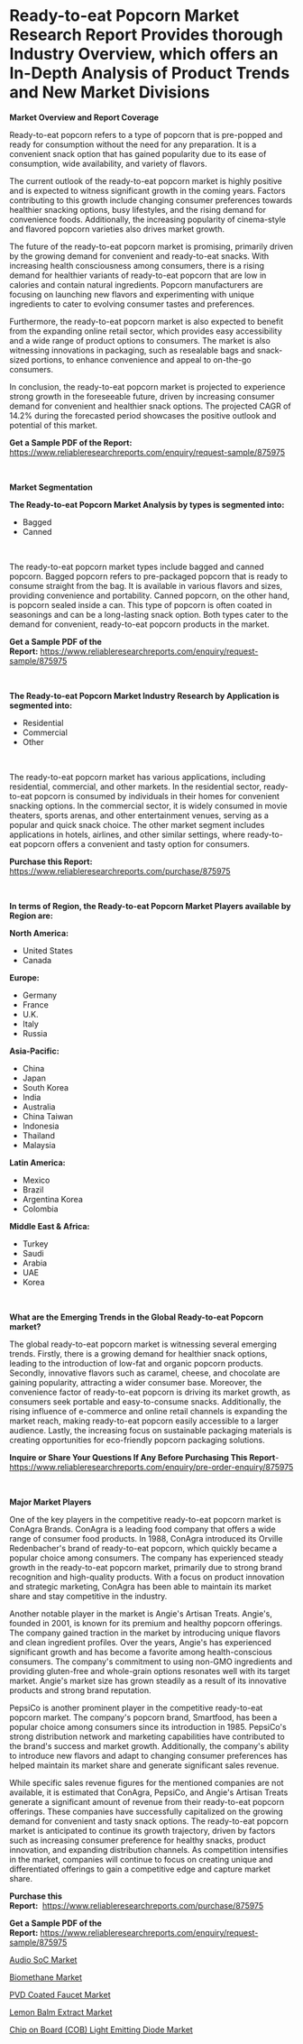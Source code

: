 <p><h1>Ready-to-eat Popcorn Market Research Report Provides thorough Industry Overview, which offers an In-Depth Analysis of Product Trends and New Market Divisions</h1></p><p><strong>Market Overview and Report Coverage</strong></p>
<p><p>Ready-to-eat popcorn refers to a type of popcorn that is pre-popped and ready for consumption without the need for any preparation. It is a convenient snack option that has gained popularity due to its ease of consumption, wide availability, and variety of flavors.</p><p>The current outlook of the ready-to-eat popcorn market is highly positive and is expected to witness significant growth in the coming years. Factors contributing to this growth include changing consumer preferences towards healthier snacking options, busy lifestyles, and the rising demand for convenience foods. Additionally, the increasing popularity of cinema-style and flavored popcorn varieties also drives market growth.</p><p>The future of the ready-to-eat popcorn market is promising, primarily driven by the growing demand for convenient and ready-to-eat snacks. With increasing health consciousness among consumers, there is a rising demand for healthier variants of ready-to-eat popcorn that are low in calories and contain natural ingredients. Popcorn manufacturers are focusing on launching new flavors and experimenting with unique ingredients to cater to evolving consumer tastes and preferences.</p><p>Furthermore, the ready-to-eat popcorn market is also expected to benefit from the expanding online retail sector, which provides easy accessibility and a wide range of product options to consumers. The market is also witnessing innovations in packaging, such as resealable bags and snack-sized portions, to enhance convenience and appeal to on-the-go consumers.</p><p>In conclusion, the ready-to-eat popcorn market is projected to experience strong growth in the foreseeable future, driven by increasing consumer demand for convenient and healthier snack options. The projected CAGR of 14.2% during the forecasted period showcases the positive outlook and potential of this market.</p></p>
<p><strong>Get a Sample PDF of the Report:</strong> <a href="https://www.reliableresearchreports.com/enquiry/request-sample/875975">https://www.reliableresearchreports.com/enquiry/request-sample/875975</a></p>
<p>&nbsp;</p>
<p><strong>Market Segmentation</strong></p>
<p><strong>The Ready-to-eat Popcorn Market Analysis by types is segmented into:</strong></p>
<p><ul><li>Bagged</li><li>Canned</li></ul></p>
<p>&nbsp;</p>
<p><p>The ready-to-eat popcorn market types include bagged and canned popcorn. Bagged popcorn refers to pre-packaged popcorn that is ready to consume straight from the bag. It is available in various flavors and sizes, providing convenience and portability. Canned popcorn, on the other hand, is popcorn sealed inside a can. This type of popcorn is often coated in seasonings and can be a long-lasting snack option. Both types cater to the demand for convenient, ready-to-eat popcorn products in the market.</p></p>
<p><strong>Get a Sample PDF of the Report:</strong>&nbsp;<a href="https://www.reliableresearchreports.com/enquiry/request-sample/875975">https://www.reliableresearchreports.com/enquiry/request-sample/875975</a></p>
<p>&nbsp;</p>
<p><strong>The Ready-to-eat Popcorn Market Industry Research by Application is segmented into:</strong></p>
<p><ul><li>Residential</li><li>Commercial</li><li>Other</li></ul></p>
<p>&nbsp;</p>
<p><p>The ready-to-eat popcorn market has various applications, including residential, commercial, and other markets. In the residential sector, ready-to-eat popcorn is consumed by individuals in their homes for convenient snacking options. In the commercial sector, it is widely consumed in movie theaters, sports arenas, and other entertainment venues, serving as a popular and quick snack choice. The other market segment includes applications in hotels, airlines, and other similar settings, where ready-to-eat popcorn offers a convenient and tasty option for consumers.</p></p>
<p><strong>Purchase this Report:</strong>&nbsp; <a href="https://www.reliableresearchreports.com/purchase/875975">https://www.reliableresearchreports.com/purchase/875975</a></p>
<p>&nbsp;</p>
<p><strong>In terms of Region, the Ready-to-eat Popcorn Market Players available by Region are:</strong></p>
<p>
    <p> <strong> North America: </strong>
        <ul>
            <li>United States</li>
            <li>Canada</li>
        </ul>
        </p> 
    <p> <strong> Europe: </strong>
        <ul>
            <li>Germany</li>
            <li>France</li>
            <li>U.K.</li>
            <li>Italy</li>
            <li>Russia</li>
        </ul>
        </p> 
    <p> <strong> Asia-Pacific: </strong>
        <ul>
            <li>China</li>
            <li>Japan</li>
            <li>South Korea</li>
            <li>India</li>
            <li>Australia</li>
            <li>China Taiwan</li>
            <li>Indonesia</li>
            <li>Thailand</li>
            <li>Malaysia</li>
        </ul>
        </p> 
    <p> <strong> Latin America: </strong>
        <ul>
            <li>Mexico</li>
            <li>Brazil</li>
            <li>Argentina Korea</li>
            <li>Colombia</li>
        </ul>
        </p> 
    <p> <strong> Middle East & Africa: </strong>
        <ul>
            <li>Turkey</li>
            <li>Saudi</li>
            <li>Arabia</li>
            <li>UAE</li>
            <li>Korea</li>
        </ul>
    </p>
    </p>
<p>&nbsp;</p>
<p><strong>What are the Emerging Trends in the Global Ready-to-eat Popcorn market?</strong></p>
<p><p>The global ready-to-eat popcorn market is witnessing several emerging trends. Firstly, there is a growing demand for healthier snack options, leading to the introduction of low-fat and organic popcorn products. Secondly, innovative flavors such as caramel, cheese, and chocolate are gaining popularity, attracting a wider consumer base. Moreover, the convenience factor of ready-to-eat popcorn is driving its market growth, as consumers seek portable and easy-to-consume snacks. Additionally, the rising influence of e-commerce and online retail channels is expanding the market reach, making ready-to-eat popcorn easily accessible to a larger audience. Lastly, the increasing focus on sustainable packaging materials is creating opportunities for eco-friendly popcorn packaging solutions.</p></p>
<p><strong>Inquire or Share Your Questions If Any Before Purchasing This Report</strong>- <a href="https://www.reliableresearchreports.com/enquiry/pre-order-enquiry/875975">https://www.reliableresearchreports.com/enquiry/pre-order-enquiry/875975</a></p>
<p>&nbsp;</p>
<p><strong>Major Market Players</strong></p>
<p><p>One of the key players in the competitive ready-to-eat popcorn market is ConAgra Brands. ConAgra is a leading food company that offers a wide range of consumer food products. In 1988, ConAgra introduced its Orville Redenbacher's brand of ready-to-eat popcorn, which quickly became a popular choice among consumers. The company has experienced steady growth in the ready-to-eat popcorn market, primarily due to strong brand recognition and high-quality products. With a focus on product innovation and strategic marketing, ConAgra has been able to maintain its market share and stay competitive in the industry.</p><p>Another notable player in the market is Angie's Artisan Treats. Angie's, founded in 2001, is known for its premium and healthy popcorn offerings. The company gained traction in the market by introducing unique flavors and clean ingredient profiles. Over the years, Angie's has experienced significant growth and has become a favorite among health-conscious consumers. The company's commitment to using non-GMO ingredients and providing gluten-free and whole-grain options resonates well with its target market. Angie's market size has grown steadily as a result of its innovative products and strong brand reputation.</p><p>PepsiCo is another prominent player in the competitive ready-to-eat popcorn market. The company's popcorn brand, Smartfood, has been a popular choice among consumers since its introduction in 1985. PepsiCo's strong distribution network and marketing capabilities have contributed to the brand's success and market growth. Additionally, the company's ability to introduce new flavors and adapt to changing consumer preferences has helped maintain its market share and generate significant sales revenue.</p><p>While specific sales revenue figures for the mentioned companies are not available, it is estimated that ConAgra, PepsiCo, and Angie's Artisan Treats generate a significant amount of revenue from their ready-to-eat popcorn offerings. These companies have successfully capitalized on the growing demand for convenient and tasty snack options. The ready-to-eat popcorn market is anticipated to continue its growth trajectory, driven by factors such as increasing consumer preference for healthy snacks, product innovation, and expanding distribution channels. As competition intensifies in the market, companies will continue to focus on creating unique and differentiated offerings to gain a competitive edge and capture market share.</p></p>
<p><strong>Purchase this Report:</strong>&nbsp;&nbsp;<a href="https://www.reliableresearchreports.com/purchase/875975">https://www.reliableresearchreports.com/purchase/875975</a></p>
<p></p>
<p><strong>Get a Sample PDF of the Report:</strong>&nbsp;<a href="https://www.reliableresearchreports.com/enquiry/request-sample/875975">https://www.reliableresearchreports.com/enquiry/request-sample/875975</a></p>
<p><p><a href="https://www.reportprime.com/audio-soc-r2411">Audio SoC Market</a></p><p><a href="https://medium.com/@hunterwyman1984/biomethane-market-size-growth-forecast-2023-2030-236131e6d326">Biomethane Market</a></p><p><a href="https://github.com/RoccoManning/Market-Research-Report-List-1/blob/main/pvd-coated-faucet-market.md">PVD Coated Faucet Market</a></p><p><a href="https://www.reportprime.com/lemon-balm-extract-r6413">Lemon Balm Extract Market</a></p><p><a href="https://medium.com/@elsahermann/chip-on-board-cob-light-emitting-diode-market-size-growth-forecast-2023-2030-7dd30b9bc8d1">Chip on Board (COB) Light Emitting Diode Market</a></p></p>